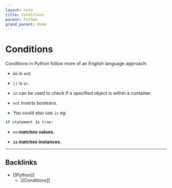 ```yaml
---
layout: note
title: Conditions
parent: Python
grand_parent: Home
---
```


# Conditions

Conditions in Python follow more of an English language approach:

- `&&` is `and`.

- `||` is `or`.

- `in` can be used to check if a specified object is within a container.

- `not` inverts booleans.

- You could also use `is` eg:

```py
if statement is true:
```

- **`==` matches values.**

- **`is` matches instances.**

---
## Backlinks
* [[Python]]
	* [[Conditions]]

